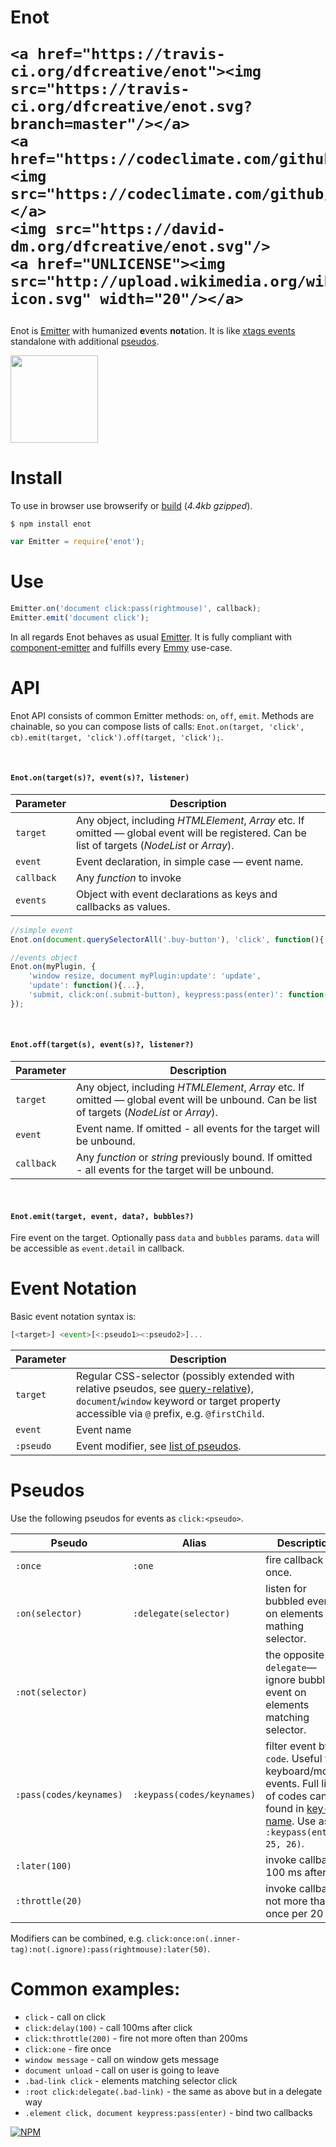 <h1>
	Enot

	<a href="https://travis-ci.org/dfcreative/enot"><img src="https://travis-ci.org/dfcreative/enot.svg?branch=master"/></a>
	<a href="https://codeclimate.com/github/dfcreative/emmy"><img src="https://codeclimate.com/github/dfcreative/emmy/badges/gpa.svg"/></a>
	<img src="https://david-dm.org/dfcreative/enot.svg"/>
	<a href="UNLICENSE"><img src="http://upload.wikimedia.org/wikipedia/commons/6/62/PD-icon.svg" width="20"/></a>
</h1>

Enot is [Emitter](https://github.com/dfcreative/emmy) with humanized **e**vents **not**ation. It is like [xtags events](http://www.x-tags.org/docs#pseudos) standalone with additional [pseudos](#pseudos).

<img src="https://cdn.rawgit.com/dfcreative/enot/design/logo.png" height="140"/>


# Install

To use in browser use browserify or [build](enot.js) (_4.4kb gzipped_).

`$ npm install enot`

```js
var Emitter = require('enot');
```

# Use

```js
Emitter.on('document click:pass(rightmouse)', callback);
Emitter.emit('document click');
```

In all regards Enot behaves as usual [Emitter](https://github.com/dfcreative/emmy). It is fully compliant with [component-emitter](https://github.com/component/emitter) and fulfills every [Emmy](https://github.com/dfcreative/emmy) use-case.


# API

Enot API consists of common Emitter methods: `on`, `off`, `emit`. Methods are chainable, so you can compose lists of calls: `Enot.on(target, 'click', cb).emit(target, 'click').off(target, 'click');`.

<br/>

#### `Enot.on(target(s)?, event(s)?, listener)`

| Parameter | Description |
|----|----|
| `target` | Any object, including _HTMLElement_, _Array_ etc. If omitted — global event will be registered. Can be list of targets (_NodeList_ or _Array_). |
| `event` | Event declaration, in simple case — event name. |
| `callback` | Any _function_ to invoke |
| `events` | Object with event declarations as keys and callbacks as values. |

```js
//simple event
Enot.on(document.querySelectorAll('.buy-button'), 'click', function(){...});

//events object
Enot.on(myPlugin, {
	'window resize, document myPlugin:update': 'update',
	'update': function(){...},
	'submit, click:on(.submit-button), keypress:pass(enter)': function(){...}
});
```

<br/>

#### `Enot.off(target(s), event(s)?, listener?)`

| Parameter | Description |
|----|----|
| `target` | Any object, including _HTMLElement_, _Array_ etc. If omitted — global event will be unbound. Can be list of targets (_NodeList_ or _Array_). |
| `event` | Event name. If omitted - all events for the target will be unbound. |
| `callback` | Any _function_ or _string_ previously bound. If omitted - all events for the target will be unbound. |

<br/>

#### `Enot.emit(target, event, data?, bubbles?)`

Fire event on the target. Optionally pass `data` and `bubbles` params. `data` will be accessible as `event.detail` in callback.



# Event Notation

Basic event notation syntax is:

```js
[<target>] <event>[<:pseudo1><:pseudo2>]...
```

| Parameter | Description |
|----|----|
| `target` | Regular CSS-selector (possibly extended with relative pseudos, see [query-relative](http://github.io/dfcreative/query-relative)), `document`/`window` keyword or target property accessible via `@` prefix, e.g. `@firstChild`. |
| `event` | Event name |
| `:pseudo` | Event modifier, see [list of pseudos](#pseudos). |




# Pseudos

Use the following pseudos for events as `click:<pseudo>`.

Pseudo | Alias | Description
---|---|---
`:once` | `:one` | fire callback once.
`:on(selector)` | `:delegate(selector)` | listen for bubbled event on elements mathing selector.
`:not(selector)` | | the opposite to `delegate`—ignore bubbled event on elements matching selector.
`:pass(codes/keynames)` | `:keypass(codes/keynames)` | filter event by `code`. Useful for keyboard/mouse events. Full list of codes can be found in [key-name](https://github.com/dfcreative/key-name). Use as `:keypass(enter, 25, 26)`.
`:later(100)` | | invoke callback 100 ms after.
`:throttle(20)` | | invoke callbak not more than once per 20 ms.

Modifiers can be combined, e.g. `click:once:on(.inner-tag):not(.ignore):pass(rightmouse):later(50)`.



# Common examples:

* `click` - call on click
* `click:delay(100)` - call 100ms after click
* `click:throttle(200)` - fire not more often than 200ms
* `click:one` - fire once
* `window message` - call on window gets message
* `document unload` - call on user is going to leave
* `.bad-link click` - elements matching selector click
* `:root click:delegate(.bad-link)` - the same as above but in a delegate way
* `.element click, document keypress:pass(enter)` - bind two callbacks
<!-- `keypress:pass(ctrl + alt + del)` - catch windows task manager call -->
<!-- `keypress:pass(/y/i) + keypress:pass(/e/i) + keypress:pass(/s/i)` - catch user’s consent. -->
<!-- `touch` - normalized crossbrowser gesture -->
<!-- `all` - call on any event -->


[![NPM](https://nodei.co/npm/enot.png?downloads=true&downloadRank=true&stars=true)](https://nodei.co/npm/enot/)
